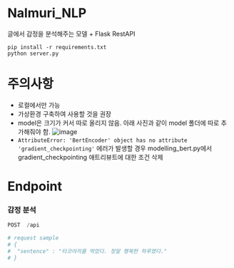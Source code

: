 # Nalmuri_NLP
글에서 감정을 분석해주는 모델 +  Flask RestAPI

```shell
pip install -r requirements.txt
python server.py
```
# 주의사항
- 로컬에서만 가능
- 가상환경 구축하여 사용할 것을 권장
- model은 크기가 커서 따로 올리지 않음. 아래 사진과 같이 model 폴더에 따로 추가해줘야 함.
![image](https://user-images.githubusercontent.com/87990290/209721942-0b16c1aa-bdbb-4d01-a3d4-aeee6e635e16.png)
- `AttributeError: 'BertEncoder' object has no attribute 'gradient_checkpointing'` 에러가 발생할 경우 modelling_bert.py에서 gradient_checkpointing 애트리뷰트에 대한 조건 삭제
# Endpoint
### 감정 분석
```python
POST  /api

# request sample
# {
#  "sentence" : "타코야끼를 먹었다. 정말 행복한 하루였다." 
# }

```
